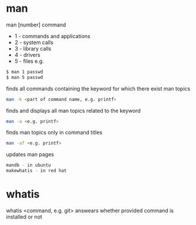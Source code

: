 # man
man [number] command
+ 1 - commands and applications
+ 2 - system calls
+ 3 - library calls
+ 4 - drivers
+ 5 - files
e.g. 
```sh
$ man 1 passwd
$ man 5 passwd
```
finds all commands containing the keyword for which there exist man topics
```sh
man -k <part of command name, e.g. printf> 
``` 
finds and displays all man topics related to the keyword
```sh
man -a <e.g. printf> 
``` 
finds man topics only in command titles
```sh
man -af <e.g. printf> 
``` 
updates man pages
```sh
mandb - in ubuntu
makewhatis - in red hat
```

# whatis
whatis <command, e.g. git>
answears whether provided command is installed or not
